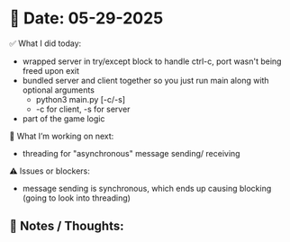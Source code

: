 # 📅 Date: 05-29-2025

✅ What I did today:
- wrapped server in try/except block to handle ctrl-c, port wasn't being freed upon exit
- bundled server and client together so you just run main along with optional arguments
    - python3 main.py [-c/-s]
    - -c for client, -s for server
- part of the game logic

🔧 What I’m working on next:
- threading for "asynchronous" message sending/ receiving

⚠️ Issues or blockers:
- message sending is synchronous, which ends up causing blocking (going to look into threading)

🧠 Notes / Thoughts:
- 
